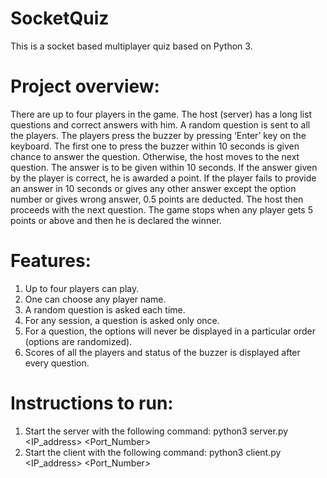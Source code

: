 
# SocketQuiz
This is a socket based multiplayer quiz based on Python 3.

# Project overview:
There are up to four players in the game. The host (server) has a long list questions and correct answers with him. A random question is sent to all the players. The players press the buzzer by pressing ‘Enter’ key on the keyboard. The first one to press the buzzer within 10 seconds is given chance to answer the question. Otherwise, the host moves to the next question. The answer is to be given within 10 seconds. If the answer given by the player is correct, he is awarded a point. If the player fails to provide an answer in 10 seconds or gives any other answer except the option number or gives wrong answer, 0.5 points are deducted. The host then proceeds with the next question. The game stops when any player gets 5 points or above and then he is declared the winner.

# Features:
1. Up to four players can play.
2. One can choose any player name.
3. A random question is asked each time.
4. For any session, a question is asked only once.
5. For a question, the options will never be displayed in a particular order (options are randomized).
6. Scores of all the players and status of the buzzer is displayed after every question.

# Instructions to run:
1. Start the server with the following command:
                  python3 server.py <IP_address> <Port_Number>
2. Start the client with the following command:
                  python3 client.py <IP_address> <Port_Number>

